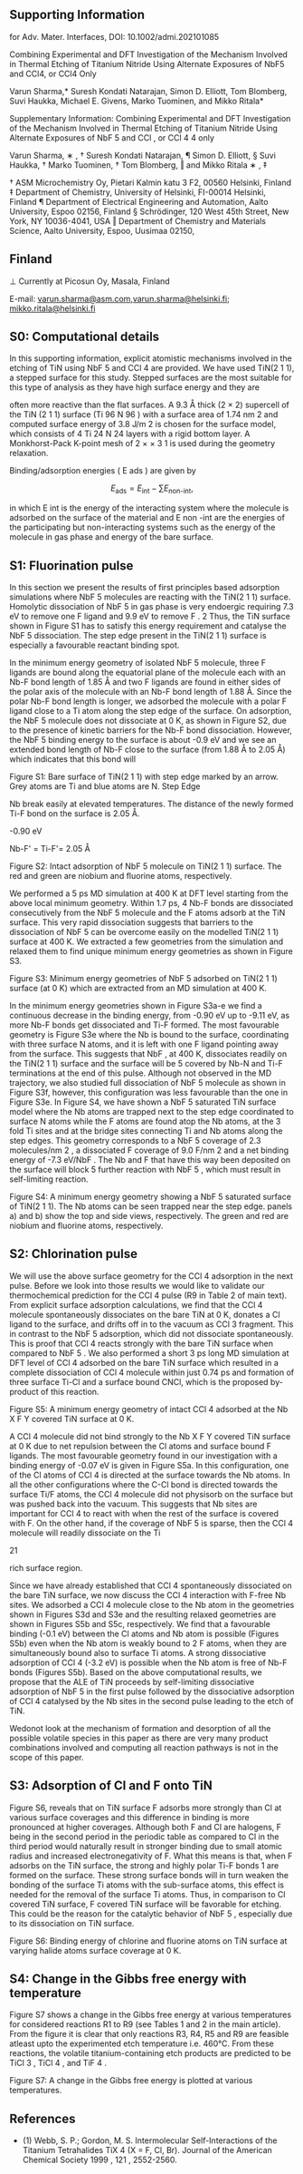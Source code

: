 <!-- image -->

## Supporting Information

for Adv. Mater. Interfaces, DOI: 10.1002/admi.202101085

Combining Experimental and DFT Investigation of the Mechanism Involved in Thermal Etching of Titanium Nitride Using Alternate Exposures of NbF5 and CCl4, or CCl4 Only

Varun Sharma,* Suresh Kondati Natarajan, Simon D. Elliott, Tom Blomberg, Suvi Haukka, Michael E. Givens, Marko Tuominen, and Mikko Ritala*

Supplementary Information: Combining Experimental and DFT Investigation of the Mechanism Involved in Thermal Etching of Titanium Nitride Using Alternate Exposures of NbF 5 and CCl , or CCl 4 4 only

Varun Sharma, ∗ , † Suresh Kondati Natarajan, ¶ Simon D. Elliott, § Suvi Haukka, † Marko Tuominen, † Tom Blomberg, ‖ and Mikko Ritala ∗ , ‡

† ASM Microchemistry Oy, Pietari Kalmin katu 3 F2, 00560 Helsinki, Finland ‡ Department of Chemistry, University of Helsinki, FI-00014 Helsinki, Finland ¶ Department of Electrical Engineering and Automation, Aalto University, Espoo 02156, Finland § Schrödinger, 120 West 45th Street, New York, NY 10036-4041, USA ‖ Department of Chemistry and Materials Science, Aalto University, Espoo, Uusimaa 02150,

## Finland

⊥ Currently at Picosun Oy, Masala, Finland

E-mail: varun.sharma@asm.com,varun.sharma@helsinki.fi; mikko.ritala@helsinki.fi

## S0: Computational details

In this supporting information, explicit atomistic mechanisms involved in the etching of TiN using NbF 5 and CCl 4 are provided. We have used TiN(2 1 1), a stepped surface for this study. Stepped surfaces are the most suitable for this type of analysis as they have high surface energy and they are

often more reactive than the flat surfaces. A 9.3 Å thick (2 × 2) supercell of the TiN (2 1 1) surface (Ti 96 N 96 ) with a surface area of 1.74 nm 2 and computed surface energy of 3.8 J/m 2 is chosen for the surface model, which consists of 4 Ti 24 N 24 layers with a rigid bottom layer. A Monkhorst-Pack K-point mesh of 2 × × 3 1 is used during the geometry relaxation.

Binding/adsorption energies ( E ads ) are given by

$$E _ { \text{ads} } = E _ { \text{int} } - \sum E _ { \text{non-int} },$$

in which E int is the energy of the interacting system where the molecule is adsorbed on the surface of the material and E non -int are the energies of the participating but non-interacting systems such as the energy of the molecule in gas phase and energy of the bare surface.

## S1: Fluorination pulse

In this section we present the results of first principles based adsorption simulations where NbF 5 molecules are reacting with the TiN(2 1 1) surface. Homolytic dissociation of NbF 5 in gas phase is very endoergic requiring 7.3 eV to remove one F ligand and 9.9 eV to remove F . 2 Thus, the TiN surface shown in Figure S1 has to satisfy this energy requirement and catalyse the NbF 5 dissociation. The step edge present in the TiN(2 1 1) surface is especially a favourable reactant binding spot.

In the minimum energy geometry of isolated NbF 5 molecule, three F ligands are bound along the equatorial plane of the molecule each with an Nb-F bond length of 1.85 Å and two F ligands are found in either sides of the polar axis of the molecule with an Nb-F bond length of 1.88 Å. Since the polar Nb-F bond length is longer, we adsorbed the molecule with a polar F ligand close to a Ti atom along the step edge of the surface. On adsorption, the NbF 5 molecule does not dissociate at 0 K, as shown in Figure S2, due to the presence of kinetic barriers for the Nb-F bond dissociation. However, the NbF 5 binding energy to the surface is about -0.9 eV and we see an extended bond length of Nb-F close to the surface (from 1.88 Å to 2.05 Å) which indicates that this bond will

Figure S1: Bare surface of TiN(2 1 1) with step edge marked by an arrow. Grey atoms are Ti and blue atoms are N. Step Edge

<!-- image -->

Nb break easily at elevated temperatures. The distance of the newly formed Ti-F bond on the surface is 2.05 Å.

-0.90 eV

Nb-F' = Ti-F'= 2.05 Å

Figure S2: Intact adsorption of NbF 5 molecule on TiN(2 1 1) surface. The red and green are niobium and fluorine atoms, respectively.

<!-- image -->

We performed a 5 ps MD simulation at 400 K at DFT level starting from the above local minimum geometry. Within 1.7 ps, 4 Nb-F bonds are dissociated consecutively from the NbF 5 molecule and the F atoms adsorb at the TiN surface. This very rapid dissociation suggests that barriers to the dissociation of NbF 5 can be overcome easily on the modelled TiN(2 1 1) surface at 400 K. We extracted a few geometries from the simulation and relaxed them to find unique minimum energy geometries as shown in Figure S3.

Figure S3: Minimum energy geometries of NbF 5 adsorbed on TiN(2 1 1) surface (at 0 K) which are extracted from an MD simulation at 400 K.

<!-- image -->

In the minimum energy geometries shown in Figure S3a-e we find a continuous decrease in the binding energy, from -0.90 eV up to -9.11 eV, as more Nb-F bonds get dissociated and Ti-F formed. The most favourable geometry is Figure S3e where the Nb is bound to the surface, coordinating with three surface N atoms, and it is left with one F ligand pointing away from the surface. This suggests that NbF , at 400 K, dissociates readily on the TiN(2 1 1) surface and the surface will be 5 covered by Nb-N and Ti-F terminations at the end of this pulse. Although not observed in the MD trajectory, we also studied full dissociation of NbF 5 molecule as shown in Figure S3f, however, this configuration was less favourable than the one in Figure S3e. In Figure S4, we have shown a NbF 5 saturated TiN surface model where the Nb atoms are trapped next to the step edge coordinated to surface N atoms while the F atoms are found atop the Nb atoms, at the 3 fold Ti sites and at the bridge sites connecting Ti and Nb atoms along the step edges. This geometry corresponds to a NbF 5 coverage of 2.3 molecules/nm 2 , a dissociated F coverage of 9.0 F/nm 2 and a net binding energy of -7.3 eV/NbF . The Nb and F that have this way been deposited on the surface will block 5 further reaction with NbF 5 , which must result in self-limiting reaction.

Figure S4: A minimum energy geometry showing a NbF 5 saturated surface of TiN(2 1 1). The Nb atoms can be seen trapped near the step edge. panels a) and b) show the top and side views, respectively. The green and red are niobium and fluorine atoms, respectively.

<!-- image -->

## S2: Chlorination pulse

We will use the above surface geometry for the CCl 4 adsorption in the next pulse. Before we look into those results we would like to validate our thermochemical prediction for the CCl 4 pulse (R9 in Table 2 of main text). From explicit surface adsorption calculations, we find that the CCl 4 molecule spontaneously dissociates on the bare TiN at 0 K, donates a Cl ligand to the surface, and drifts off in to the vacuum as CCl 3 fragment. This in contrast to the NbF 5 adsorption, which did not dissociate spontaneously. This is proof that CCl 4 reacts strongly with the bare TiN surface when compared to NbF 5 . We also performed a short 3 ps long MD simulation at DFT level of CCl 4 adsorbed on the bare TiN surface which resulted in a complete dissociation of CCl 4 molecule within just 0.74 ps and formation of three surface Ti-Cl and a surface bound CNCl, which is the proposed by-product of this reaction.

Figure S5: A minimum energy geometry of intact CCl 4 adsorbed at the Nb X F Y covered TiN surface at 0 K.

<!-- image -->

A CCl 4 molecule did not bind strongly to the Nb X F Y covered TiN surface at 0 K due to net repulsion between the Cl atoms and surface bound F ligands. The most favourable geometry found in our investigation with a binding energy of -0.07 eV is given in Figure S5a. In this configuration, one of the Cl atoms of CCl 4 is directed at the surface towards the Nb atoms. In all the other configurations where the C-Cl bond is directed towards the surface Ti/F atoms, the CCl 4 molecule did not physisorb on the surface but was pushed back into the vacuum. This suggests that Nb sites are important for CCl 4 to react with when the rest of the surface is covered with F. On the other hand, if the coverage of NbF 5 is sparse, then the CCl 4 molecule will readily dissociate on the Ti

21

rich surface region.

Since we have already established that CCl 4 spontaneously dissociated on the bare TiN surface, we now discuss the CCl 4 interaction with F-free Nb sites. We adsorbed a CCl 4 molecule close to the Nb atom in the geometries shown in Figures S3d and S3e and the resulting relaxed geometries are shown in Figures S5b and S5c, respectively. We find that a favourable binding (-0.1 eV) between the Cl atoms and Nb atom is possible (Figures S5b) even when the Nb atom is weakly bound to 2 F atoms, when they are simultaneously bound also to surface Ti atoms. A strong dissociative adsorption of CCl 4 (-3.2 eV) is possible when the Nb atom is free of Nb-F bonds (Figures S5b). Based on the above computational results, we propose that the ALE of TiN proceeds by self-limiting dissociative adsorption of NbF 5 in the first pulse followed by the dissociative adsorption of CCl 4 catalysed by the Nb sites in the second pulse leading to the etch of TiN.

Wedonot look at the mechanism of formation and desorption of all the possible volatile species in this paper as there are very many product combinations involved and computing all reaction pathways is not in the scope of this paper.

## S3: Adsorption of Cl and F onto TiN

Figure S6, reveals that on TiN surface F adsorbs more strongly than Cl at various surface coverages and this difference in binding is more pronounced at higher coverages. Although both F and Cl are halogens, F being in the second period in the periodic table as compared to Cl in the third period would naturally result in stronger binding due to small atomic radius and increased electronegativity of F. What this means is that, when F adsorbs on the TiN surface, the strong and highly polar Ti-F bonds 1 are formed on the surface. These strong surface bonds will in turn weaken the bonding of the surface Ti atoms with the sub-surface atoms, this effect is needed for the removal of the surface Ti atoms. Thus, in comparison to Cl covered TiN surface, F covered TiN surface will be favorable for etching. This could be the reason for the catalytic behavior of NbF 5 , especially due to its dissociation on TiN surface.

Figure S6: Binding energy of chlorine and fluorine atoms on TiN surface at varying halide atoms surface coverage at 0 K.

<!-- image -->

## S4: Change in the Gibbs free energy with temperature

Figure S7 shows a change in the Gibbs free energy at various temperatures for considered reactions R1 to R9 (see Tables 1 and 2 in the main article). From the figure it is clear that only reactions R3, R4, R5 and R9 are feasible atleast upto the experimented etch temperature i.e. 460°C. From these reactions, the volatile titanium-containing etch products are predicted to be TiCl 3 , TiCl 4 , and TiF 4 .

Figure S7: A change in the Gibbs free energy is plotted at various temperatures.

<!-- image -->

## References

- (1) Webb, S. P.; Gordon, M. S. Intermolecular Self-Interactions of the Titanium Tetrahalides TiX 4 (X = F, Cl, Br). Journal of the American Chemical Society 1999 , 121 , 2552-2560.
